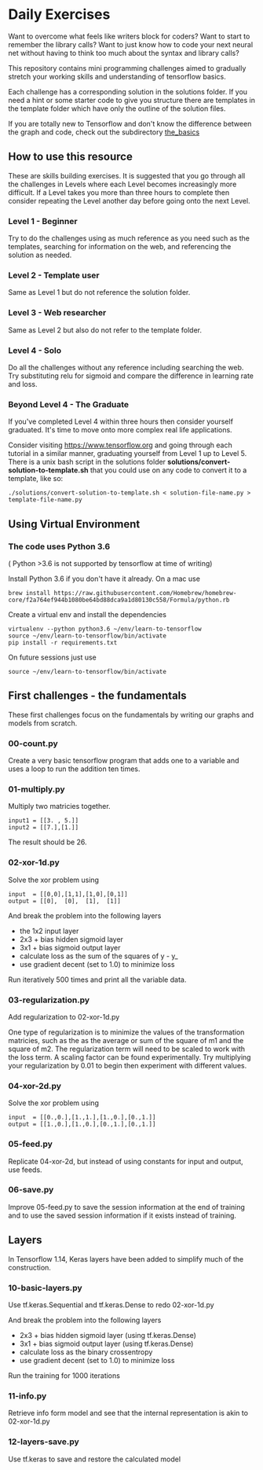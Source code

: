 # Daily Exercises

Want to overcome what feels like writers block for coders?  Want to start to remember the library calls?  Want to just know how to code your next neural net without having to think too much about the syntax and library calls?

This repository contains mini programming challenges
aimed to gradually stretch your working skills and 
understanding of tensorflow basics.

Each challenge has a corresponding solution in the solutions folder.
If you need a hint or some starter code to give you structure there are templates in the template folder which have only the outline of the solution files.

If you are totally new to Tensorflow and don't know the difference between the graph and code, check out the subdirectory [the_basics](the_basics)


## How to use this resource
These are skills building exercises.  It is suggested that you go through all the challenges in Levels where each Level becomes increasingly more difficult.  If a Level takes you more than three hours to complete then consider repeating the Level another day before going onto the next Level.

### Level 1 - Beginner
Try to do the challenges using as much reference as you need such as the templates, searching for information on the web, and referencing the solution as needed.

### Level 2 - Template user
Same as Level 1 but do not reference the solution folder.

### Level 3 - Web researcher
Same as Level 2 but also do not refer to the template folder.

### Level 4 - Solo
Do all the challenges without any reference including searching the web.  Try substituting relu for sigmoid and compare the difference in learning rate and loss.

### Beyond Level 4 - The Graduate
If you've completed Level 4 within three hours then consider yourself graduated.  It's time to move onto more complex real life applications.

Consider visiting https://www.tensorflow.org and going through each tutorial in a similar manner, graduating yourself from Level 1 up to Level 5.  There is a unix bash script in the solutions folder **solutions/convert-solution-to-template.sh** that you could use on any code to convert it to a template, like so:
```
./solutions/convert-solution-to-template.sh < solution-file-name.py > template-file-name.py
```

## Using Virtual Environment

### The code uses Python 3.6 
( Python >3.6 is not supported by tensorflow at time of writing)

Install Python 3.6 if you don't have it already.  On a mac use 
```
brew install https://raw.githubusercontent.com/Homebrew/homebrew-core/f2a764ef944b1080be64bd88dca9a1d80130c558/Formula/python.rb
```
Create a virtual env and install the dependencies
```
virtualenv --python python3.6 ~/env/learn-to-tensorflow
source ~/env/learn-to-tensorflow/bin/activate
pip install -r requirements.txt
```
On future sessions just use
```
source ~/env/learn-to-tensorflow/bin/activate
```


## First challenges - the fundamentals

These first challenges focus on the fundamentals by writing our graphs and models from scratch.

### 00-count.py
Create a very basic tensorflow program that adds one to a variable and uses a loop to run the addition ten times.


### 01-multiply.py
Multiply two matricies together.
```
input1 = [[3. , 5.]]
input2 = [[7.],[1.]]
```
The result should be 26.


### 02-xor-1d.py
Solve the xor problem using
```
input  = [[0,0],[1,1],[1,0],[0,1]]
output = [[0],  [0],  [1],  [1]]
```
And break the problem into the following layers
- the 1x2 input layer
- 2x3 + bias hidden sigmoid layer
- 3x1 + bias sigmoid output layer
- calculate loss as the sum of the squares of y - y_
- use gradient decent (set to 1.0) to minimize loss

Run iteratively 500 times and print all the variable data.


### 03-regularization.py
Add regularization to 02-xor-1d.py

One type of regularization is to minimize the values of the transformation matricies, such as the as the average or sum of the square of m1 and the square of m2.  The regularization term will need to be scaled to work with the loss term.  A scaling factor can be found experimentally.  Try multiplying your regularization by 0.01 to begin then experiment with different values.


### 04-xor-2d.py
Solve the xor problem using
```
input  = [[0.,0.],[1.,1.],[1.,0.],[0.,1.]]
output = [[1.,0.],[1.,0.],[0.,1.],[0.,1.]]
```


### 05-feed.py
Replicate 04-xor-2d, but instead of using constants for input and output, use feeds.


### 06-save.py
Improve 05-feed.py to save the session information at the end of training and to use the saved session information if it exists instead of training.


## Layers

In Tensorflow 1.14, Keras layers have been added to simplify much of the construction.

### 10-basic-layers.py
Use tf.keras.Sequential and tf.keras.Dense to redo 02-xor-1d.py

And break the problem into the following layers
- 2x3 + bias hidden sigmoid layer (using tf.keras.Dense)
- 3x1 + bias sigmoid output layer (using tf.keras.Dense)
- calculate loss as the binary crossentropy
- use gradient decent (set to 1.0) to minimize loss

Run the training for 1000 iterations

### 11-info.py
Retrieve info form model and see that the internal representation is akin to 02-xor-1d.py

### 12-layers-save.py
Use tf.keras to save and restore the calculated model
